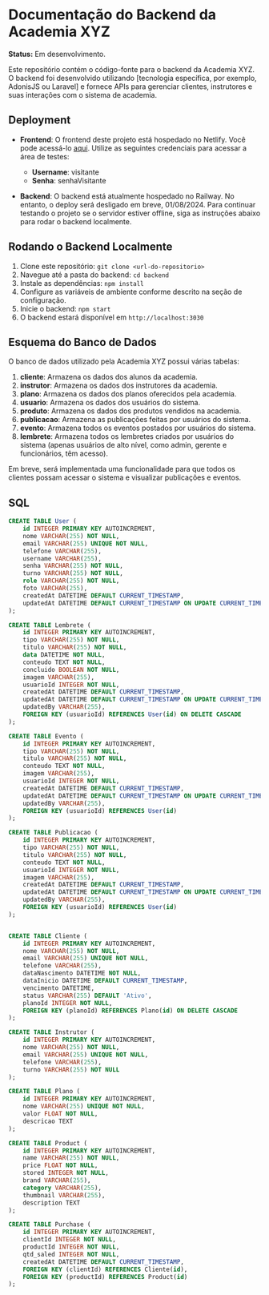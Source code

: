 # Documentação do Backend da Academia XYZ
**Status:** Em desenvolvimento.
  
Este repositório contém o código-fonte para o backend da Academia XYZ. O backend foi desenvolvido utilizando [tecnologia específica, por exemplo, AdonisJS ou Laravel] e fornece APIs para gerenciar clientes, instrutores e suas interações com o sistema de academia.

## Deployment

- **Frontend**: O frontend deste projeto está hospedado no Netlify. Você pode acessá-lo [aqui](https://academiaxyz.netlify.app). Utilize as seguintes credenciais para acessar a área de testes:
  - **Username**: visitante
  - **Senha**: senhaVisitante

- **Backend**: O backend está atualmente hospedado no Railway. No entanto, o deploy será desligado em breve, 01/08/2024. Para continuar testando o projeto se o servidor estiver offline, siga as instruções abaixo para rodar o backend localmente.

## Rodando o Backend Localmente

1. Clone este repositório: `git clone <url-do-repositorio>`
2. Navegue até a pasta do backend: `cd backend`
3. Instale as dependências: `npm install`
4. Configure as variáveis de ambiente conforme descrito na seção de configuração.
5. Inicie o backend: `npm start`
6. O backend estará disponível em `http://localhost:3030`

## Esquema do Banco de Dados

O banco de dados utilizado pela Academia XYZ possui várias tabelas:

1. **cliente**: Armazena os dados dos alunos da academia.
2. **instrutor**: Armazena os dados dos instrutores da academia.
3. **plano**: Armazena os dados dos planos oferecidos pela academia.
4. **usuario**: Armazena os dados dos usuários do sistema.
5. **produto**: Armazena os dados dos produtos vendidos na academia.
6. **publicacao**: Armazena as publicações feitas por usuários do sistema.
7. **evento**: Armazena todos os eventos postados por usuários do sistema.
8. **lembrete**: Armazena todos os lembretes criados por usuários do sistema (apenas usuários de alto nível, como admin, gerente e funcionários, têm acesso).

Em breve, será implementada uma funcionalidade para que todos os clientes possam acessar o sistema e visualizar publicações e eventos.

## SQL

```sql
CREATE TABLE User (
    id INTEGER PRIMARY KEY AUTOINCREMENT,
    nome VARCHAR(255) NOT NULL,
    email VARCHAR(255) UNIQUE NOT NULL,
    telefone VARCHAR(255),
    username VARCHAR(255),
    senha VARCHAR(255) NOT NULL,
    turno VARCHAR(255) NOT NULL,
    role VARCHAR(255) NOT NULL,
    foto VARCHAR(255),
    createdAt DATETIME DEFAULT CURRENT_TIMESTAMP,
    updatedAt DATETIME DEFAULT CURRENT_TIMESTAMP ON UPDATE CURRENT_TIMESTAMP
);

CREATE TABLE Lembrete (
    id INTEGER PRIMARY KEY AUTOINCREMENT,
    tipo VARCHAR(255) NOT NULL,
    titulo VARCHAR(255) NOT NULL,
    data DATETIME NOT NULL,
    conteudo TEXT NOT NULL,
    concluido BOOLEAN NOT NULL,
    imagem VARCHAR(255),
    usuarioId INTEGER NOT NULL,
    createdAt DATETIME DEFAULT CURRENT_TIMESTAMP,
    updatedAt DATETIME DEFAULT CURRENT_TIMESTAMP ON UPDATE CURRENT_TIMESTAMP,
    updatedBy VARCHAR(255),
    FOREIGN KEY (usuarioId) REFERENCES User(id) ON DELETE CASCADE
);

CREATE TABLE Evento (
    id INTEGER PRIMARY KEY AUTOINCREMENT,
    tipo VARCHAR(255) NOT NULL,
    titulo VARCHAR(255) NOT NULL,
    conteudo TEXT NOT NULL,
    imagem VARCHAR(255),
    usuarioId INTEGER NOT NULL,
    createdAt DATETIME DEFAULT CURRENT_TIMESTAMP,
    updatedAt DATETIME DEFAULT CURRENT_TIMESTAMP ON UPDATE CURRENT_TIMESTAMP,
    updatedBy VARCHAR(255),
    FOREIGN KEY (usuarioId) REFERENCES User(id)
);

CREATE TABLE Publicacao (
    id INTEGER PRIMARY KEY AUTOINCREMENT,
    tipo VARCHAR(255) NOT NULL,
    titulo VARCHAR(255) NOT NULL,
    conteudo TEXT NOT NULL,
    usuarioId INTEGER NOT NULL,
    imagem VARCHAR(255),
    createdAt DATETIME DEFAULT CURRENT_TIMESTAMP,
    updatedAt DATETIME DEFAULT CURRENT_TIMESTAMP ON UPDATE CURRENT_TIMESTAMP,
    updatedBy VARCHAR(255),
    FOREIGN KEY (usuarioId) REFERENCES User(id)
);


CREATE TABLE Cliente (
    id INTEGER PRIMARY KEY AUTOINCREMENT,
    nome VARCHAR(255) NOT NULL,
    email VARCHAR(255) UNIQUE NOT NULL,
    telefone VARCHAR(255),
    dataNascimento DATETIME NOT NULL,
    dataInicio DATETIME DEFAULT CURRENT_TIMESTAMP,
    vencimento DATETIME,
    status VARCHAR(255) DEFAULT 'Ativo',
    planoId INTEGER NOT NULL,
    FOREIGN KEY (planoId) REFERENCES Plano(id) ON DELETE CASCADE
);

CREATE TABLE Instrutor (
    id INTEGER PRIMARY KEY AUTOINCREMENT,
    nome VARCHAR(255) NOT NULL,
    email VARCHAR(255) UNIQUE NOT NULL,
    telefone VARCHAR(255),
    turno VARCHAR(255) NOT NULL
);

CREATE TABLE Plano (
    id INTEGER PRIMARY KEY AUTOINCREMENT,
    nome VARCHAR(255) UNIQUE NOT NULL,
    valor FLOAT NOT NULL,
    descricao TEXT
);

CREATE TABLE Product (
    id INTEGER PRIMARY KEY AUTOINCREMENT,
    name VARCHAR(255) NOT NULL,
    price FLOAT NOT NULL,
    stored INTEGER NOT NULL,
    brand VARCHAR(255),
    category VARCHAR(255),
    thumbnail VARCHAR(255),
    description TEXT
);

CREATE TABLE Purchase (
    id INTEGER PRIMARY KEY AUTOINCREMENT,
    clientId INTEGER NOT NULL,
    productId INTEGER NOT NULL,
    qtd_saled INTEGER NOT NULL,
    createdAt DATETIME DEFAULT CURRENT_TIMESTAMP,
    FOREIGN KEY (clientId) REFERENCES Cliente(id),
    FOREIGN KEY (productId) REFERENCES Product(id)
);

